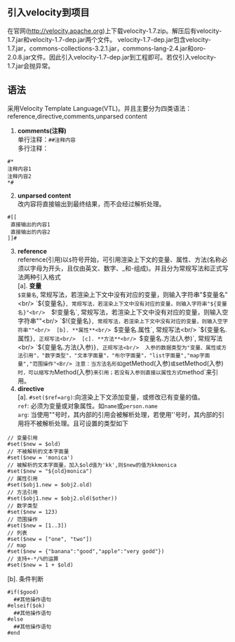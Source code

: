 ## 引入velocity到项目
  在官网(http://velocity.apache.org)上下载velocity-1.7.zip。解压后有velocity-1.7.jar和velocity-1.7-dep.jar两个文件。
 velocity-1.7-dep.jar包含velocity-1.7.jar，commons-collections-3.2.1.jar，commons-lang-2.4.jar和oro-2.0.8.jar文件。因此引入velocity-1.7-dep.jar到工程即可。若仅引入velocity-1.7.jar会抛异常。

## 语法
 采用Velocity Template Language(VTL)。并且主要分为四类语法：reference,directive,comments,unparsed content<br/>
 1. **comments(注释)**<br/>
单行注释：`##注释内容`<br/>
多行注释：<br/>
````
#*
注释内容1
注释内容2
*#
````
 2. **unparsed content**<br/>
  改内容将直接输出到最终结果，而不会经过解析处理。<Br/>
````
#[[
 直接输出的内容1
 直接输出的内容2
]]#
````
 3. **reference**<br/>
 reference(引用)以`$`符号开始，可引用渲染上下文的变量、属性、方法(名称必须以字母为开头，且仅由英文、数字、_和-组成)。并且分为常规写法和正式写法两种引入格式<br/>
 [a]. **变量**<br/>
  `$变量名`, 常规写法，若渲染上下文中没有对应的变量，则输入字符串"$变量名"<br/> 
  `${变量名}`, 常规写法，若渲染上下文中没有对应的变量，则输入字符串"${变量名}"<br/> 
  `$!变量名`, 常规写法，若渲染上下文中没有对应的变量，则输入空字符串""<br/> 
  `$!{变量名}`, 常规写法，若渲染上下文中没有对应的变量，则输入空字符串""<br/> 
 [b]. **属性**<br/>
  `$变量名.属性`, 常规写法<br/> 
  `${变量名.属性}`, 正规写法<br/> 
 [c]. **方法**<br/>
  `$变量名.方法(入参)`, 常规写法<br/> 
  `${变量名.方法(入参)}`, 正规写法<br/> 
  入参的数据类型为"变量、属性或方法引用"，"数字类型"，"文本字面量"，"布尔字面量"，"list字面量","map字面量","范围操作"<Br/>
  注意：当方法名形如`getMethod(入参)`或`setMethod(入参)`时，可以缩写为`Method(入参)`来引用；若没有入参则直接以属性方式`method`来引用。<Br/>
 4. **directive**<Br/>
 [a]. `#set($ref=arg)`:向渲染上下文添加变量，或修改已有变量的值。<Br/>
    `ref`: 必须为变量或对象属性。如`name`或`person.name`<br/>
    `arg`: 当使用""号时，其内部的引用会被解析处理，若使用''号时，其内部的引用将不被解析处理。且可设置的类型如下<br/>
````
// 变量引用
#set($new = $old)
// 不被解析的文本字面量
#set($new = 'monica')
// 被解析的文本字面量，加入$old值为'kk',则$new的值为kkmonica
#set($new = "${old}monica")
// 属性引用
#set($obj1.new = $obj2.old)
// 方法引用
#set($obj1.new = $obj2.old($other))
// 数字类型
#set($new = 123)
// 范围操作
#set($new = [1..3])
// 列表
#set($new = ["one", "two"])
// map
#set($new = {"banana":"good","apple":"very godd"})
// 支持+-*/%的运算
#set($new = 1 + $old)
````
  [b]. 条件判断<br/>
````
#if($good)
  ##其他操作语句
#elseif($ok)
  ##其他操作语句
#else
  ##其他操作语句
#end
````
